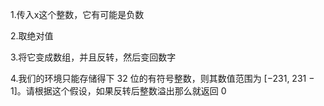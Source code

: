 1.传入x这个整数，它有可能是负数

2.取绝对值

3.将它变成数组，并且反转，然后变回数字

4.我们的环境只能存储得下 32 位的有符号整数，则其数值范围为 [−231,  231 − 1]。请根据这个假设，如果反转后整数溢出那么就返回 0